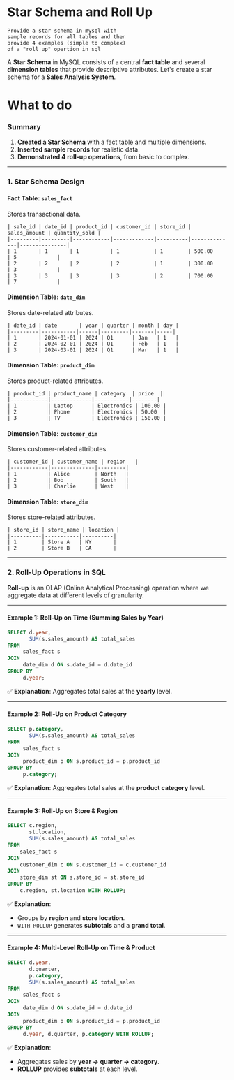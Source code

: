# Star Schema and Roll Up

	Provide a star schema in mysql with 
	sample records for all tables and then 
	provide 4 examples (simple to complex) 
	of a "roll up" opertion in sql

A **Star Schema** in MySQL consists of a central **fact table** and several **dimension tables** that provide descriptive attributes. Let's create a star schema for a **Sales Analysis System**.

# What to do

### **Summary**
1. **Created a Star Schema** with a fact table and multiple dimensions.
2. **Inserted sample records** for realistic data.
3. **Demonstrated 4 roll-up operations**, from basic to complex.


---

### **1. Star Schema Design**
#### **Fact Table: `sales_fact`**
Stores transactional data.

~~~
| sale_id | date_id | product_id | customer_id | store_id | sales_amount | quantity_sold |
|---------|---------|------------|-------------|----------|--------------|---------------|
| 1       | 1       | 1          | 1           | 1        | 500.00       | 5             |
| 2       | 2       | 2          | 2           | 1        | 300.00       | 3             |
| 3       | 3       | 3          | 3           | 2        | 700.00       | 7             |
~~~

#### **Dimension Table: `date_dim`**
Stores date-related attributes.

~~~
| date_id | date       | year | quarter | month | day |
|---------|-----------|------|---------|-------|-----|
| 1       | 2024-01-01 | 2024 | Q1      | Jan   | 1   |
| 2       | 2024-02-01 | 2024 | Q1      | Feb   | 1   |
| 3       | 2024-03-01 | 2024 | Q1      | Mar   | 1   |
~~~

#### **Dimension Table: `product_dim`**
Stores product-related attributes.

~~~
| product_id | product_name | category  | price  |
|------------|-------------|-----------|--------|
| 1          | Laptop      | Electronics | 100.00 |
| 2          | Phone       | Electronics | 50.00  |
| 3          | TV          | Electronics | 150.00 |
~~~

#### **Dimension Table: `customer_dim`**
Stores customer-related attributes.

~~~
| customer_id | customer_name | region   |
|------------|--------------|---------|
| 1          | Alice        | North   |
| 2          | Bob          | South   |
| 3          | Charlie      | West    |
~~~

#### **Dimension Table: `store_dim`**
Stores store-related attributes.

~~~
| store_id | store_name | location |
|----------|-----------|----------|
| 1        | Store A   | NY       |
| 2        | Store B   | CA       |
~~~
---

### **2. Roll-Up Operations in SQL**
**Roll-up** is an OLAP (Online Analytical Processing) operation where we aggregate data at different levels of granularity.

---

#### **Example 1: Roll-Up on Time (Summing Sales by Year)**

```sql
SELECT d.year, 
       SUM(s.sales_amount) AS total_sales
FROM 
     sales_fact s
JOIN 
     date_dim d ON s.date_id = d.date_id
GROUP BY 
     d.year;
```
✅ **Explanation**: Aggregates total sales at the **yearly** level.

---

#### **Example 2: Roll-Up on Product Category**

```sql
SELECT p.category, 
       SUM(s.sales_amount) AS total_sales
FROM 
     sales_fact s
JOIN 
     product_dim p ON s.product_id = p.product_id
GROUP BY 
     p.category;
```

✅ **Explanation**: Aggregates total sales at the **product category** level.

---

#### **Example 3: Roll-Up on Store & Region**

```sql
SELECT c.region, 
       st.location, 
       SUM(s.sales_amount) AS total_sales
FROM 
    sales_fact s
JOIN 
    customer_dim c ON s.customer_id = c.customer_id
JOIN 
    store_dim st ON s.store_id = st.store_id
GROUP BY 
    c.region, st.location WITH ROLLUP;
```

✅ **Explanation**:  
- Groups by **region** and **store location**.  
- `WITH ROLLUP` generates **subtotals** and a **grand total**.

---

#### **Example 4: Multi-Level Roll-Up on Time & Product**

```sql
SELECT d.year, 
       d.quarter, 
       p.category, 
       SUM(s.sales_amount) AS total_sales
FROM 
     sales_fact s
JOIN 
     date_dim d ON s.date_id = d.date_id
JOIN 
     product_dim p ON s.product_id = p.product_id
GROUP BY 
     d.year, d.quarter, p.category WITH ROLLUP;
```

✅ **Explanation**:  
- Aggregates sales by **year → quarter → category**.  
- **ROLLUP** provides **subtotals** at each level.



